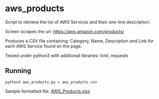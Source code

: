 # aws_products
Script to retrieve the list of AWS Services and their one-line description.

Screen scrapes the url: https://aws.amazon.com/products/

Produces a CSV file containing: Category, Name, Description and Link for each AWS Service found on the page.

Tested under python3 with additional libraries: lxml, requests

## Running
```
python3 aws_products.py > aws_products.csv
```

Sample formatted file: [AWS_Products.xlsx](AWS_Products.xlsx)